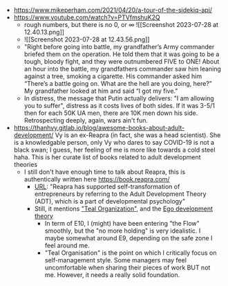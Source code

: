 - https://www.mikeperham.com/2021/04/20/a-tour-of-the-sidekiq-api/
- https://www.youtube.com/watch?v=PTVfmshuK2Q 
	- rough numbers, but there is no 0, or ∞ ![[Screenshot 2023-07-28 at 12.40.13.png]] 
	- ![[Screenshot 2023-07-28 at 12.43.56.png]]
	- "Right before going into battle, my grandfather’s Army commander briefed them on the operation. He told them that it was going to be a tough, bloody fight, and they were outnumbered FIVE to ONE! About an hour into the battle, my grandfathers commander saw him leaning against a tree, smoking a cigarette. His commander asked him “There’s a battle going on. What are the hell are you doing, here?” My grandfather looked at him and said “I got my five."
	- In distress, the message that Putin actually delivers: "I am allowing you to suffer", distress as it costs lives of both sides. If it was 3-5/1 then for each 50K UA men, there are 10K men down his side. Retrospecting deeply, again, wars ain't fun.
- https://thanhvy.gitlab.io/blog/awesome-books-about-adult-development/ Vy is an ex-Reapra (in fact, she was a head scientist). She is a knowledgable person, only Vy who dares to say COVID-19 is not a black swan; I guess, her feeling of me is more like towards a cold steel haha. This is her curate list of books related to adult development theories
	- I still don't have enough time to talk about Reapra, this is authentically written here https://book.reapra.com/
		- [URL](https://book.reapra.com/03-chapter3.html#3-3%EF%BC%9A%E6%88%90%E4%BA%BA%E7%99%BA%E9%81%94%E7%90%86%E8%AB%96%E5%B0%8E%E5%85%A5): "Reapra has supported self-transformation of entrepreneurs by referring to the Adult Development Theory (ADT), which is a part of developmental psychology"
		- Still, it mentions ["Teal Organization"](https://www.iberdrola.com/talent/teal-organisations), and the [Ego development theory](https://en.wikipedia.org/wiki/Loevinger%27s_stages_of_ego_development#Possible_Tenth_Stage:_Flowing_(E10))
			- In term of E10, I (might) have been entering "the Flow" smoothly, but the "no more holding" is very idealistic. I maybe somewhat around E9, depending on the safe zone I feel around me.
			- "Teal Organisation" is the point on which I critically focus on self-management style. Some managers may feel uncomfortable when sharing their pieces of work BUT not me. However, it needs a really solid foundation.
